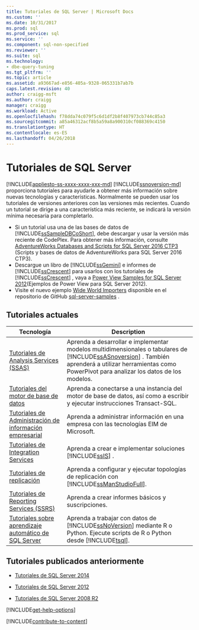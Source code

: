 ```yaml
---
title: Tutoriales de SQL Server | Microsoft Docs
ms.custom: ''
ms.date: 10/31/2017
ms.prod: sql
ms.prod_service: sql
ms.service: ''
ms.component: sql-non-specified
ms.reviewer: ''
ms.suite: sql
ms.technology:
- dbe-query-tuning
ms.tgt_pltfrm: ''
ms.topic: article
ms.assetid: a93667ad-e856-405a-9328-065331b7ab7b
caps.latest.revision: 40
author: craigg-msft
ms.author: craigg
manager: craigg
ms.workload: Active
ms.openlocfilehash: f78dda74c079f5c6d1df2b8f407973cb744c85a3
ms.sourcegitcommit: a85a46312acf8b5a59a8a900310cf088369c4150
ms.translationtype: HT
ms.contentlocale: es-ES
ms.lasthandoff: 04/26/2018
---
```

# <a name="tutorials-for-sql-server"></a>Tutoriales de SQL Server
[!INCLUDE[appliesto-ss-xxxx-xxxx-xxx-md](../includes/appliesto-ss-xxxx-xxxx-xxx-md.md)]
[!INCLUDE[ssnoversion-md](../includes/ssnoversion-md.md)] proporciona tutoriales para ayudarle a obtener más información sobre nuevas tecnologías y características. Normalmente se pueden usar los tutoriales de versiones anteriores con las versiones más recientes. Cuando un tutorial se dirige a una característica más reciente, se indicará la versión mínima necesaria para completarlo.  
     
-   Si un tutorial usa una de las bases de datos de [!INCLUDE[ssSampleDBCoShort](../includes/sssampledbcoshort-md.md)], debe descargar y usar la versión más reciente de CodePlex. Para obtener más información, consulte [AdventureWorks Databases and Scripts for SQL Server 2016 CTP3](https://www.microsoft.com/download/details.aspx?id=49502) (Scripts y bases de datos de AdventureWorks para SQL Server 2016 CTP3).    
-   Descargue un libro de [!INCLUDE[ssGemini](../includes/ssgemini-md.md)] e informes de [!INCLUDE[ssCrescent](../includes/sscrescent-md.md)] para usarlos con los tutoriales de [!INCLUDE[ssCrescent](../includes/sscrescent-md.md)] , vaya a [Power View Samples for SQL Server 2012](http://go.microsoft.com/fwlink/?LinkId=220734)(Ejemplos de Power View para SQL Server 2012).  
- Visite el nuevo ejemplo [Wide World Importers](https://msdn.microsoft.com/library/mt734199(SQL.1).aspx) disponible en el repositorio de GitHub [sql-server-samples](https://github.com/Microsoft/sql-server-samples) . 

 
## <a name="current-tutorials"></a>Tutoriales actuales  
  
|Tecnología|Description|  
|--------------|---------------|  
|[Tutoriales de Analysis Services &#40;SSAS&#41;](../analysis-services/analysis-services-tutorials-ssas.md)|Aprenda a desarrollar e implementar modelos multidimensionales o tabulares de [!INCLUDE[ssASnoversion](../includes/ssasnoversion-md.md)] . También aprenderá a utilizar herramientas como PowerPivot para analizar los datos de los modelos.|  
|[Tutoriales del motor de base de datos](../relational-databases/database-engine-tutorials.md)|Aprenda a conectarse a una instancia del motor de base de datos, así como a escribir y ejecutar instrucciones Transact-SQL.|  
|[Tutoriales de Administración de información empresarial](http://msdn.microsoft.com/library/8745dc80-193d-4de0-9f17-ba648ab1e81c)|Aprenda a administrar información en una empresa con las tecnologías EIM de Microsoft.|  
|[Tutoriales de Integration Services](../integration-services/integration-services-tutorials.md)|Aprenda a crear e implementar soluciones [!INCLUDE[ssIS](../includes/ssis-md.md)] .|  
|[Tutoriales de replicación](../relational-databases/replication/replication-tutorials.md)|Aprenda a configurar y ejecutar topologías de replicación con [!INCLUDE[ssManStudioFull](../includes/ssmanstudiofull-md.md)].|  
|[Tutoriales de Reporting Services &#40;SSRS&#41;](../reporting-services/reporting-services-tutorials-ssrs.md)|Aprenda a crear informes básicos y suscripciones.|  
|[Tutoriales sobre aprendizaje automático de SQL Server](../advanced-analytics/tutorials/machine-learning-services-tutorials.md)|Aprenda a trabajar con datos de [!INCLUDE[ssNoVersion](../includes/ssnoversion-md.md)] mediante R o Python. Ejecute scripts de R o Python desde [!INCLUDE[tsql](../includes/tsql-md.md)].|  
  
 ## <a name="previously-published-tutorials"></a>Tutoriales publicados anteriormente 
  
 - [Tutoriales de SQL Server 2014](https://msdn.microsoft.com/library/hh231699(v=sql.120).aspx)  
  
 - [Tutoriales de SQL Server 2012](https://msdn.microsoft.com/library/hh231699(v=sql.110).aspx)  
  
 - [Tutoriales de SQL Server 2008 R2](http://msdn.microsoft.com/library/ms167593.aspx)   

[!INCLUDE[get-help-options](../includes/paragraph-content/get-help-options.md)]

[!INCLUDE[contribute-to-content](../includes/paragraph-content/contribute-to-content.md)]